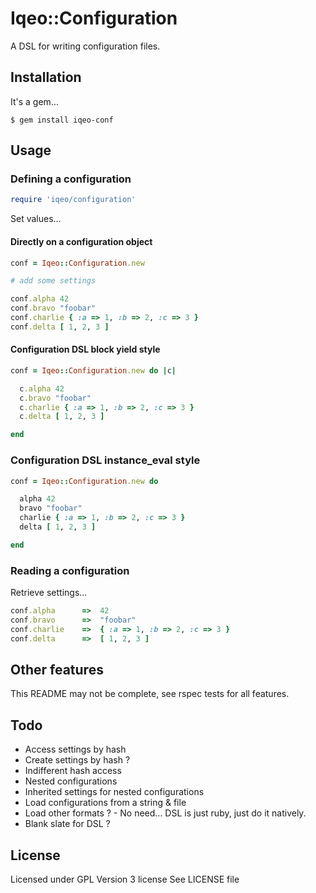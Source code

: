 # Iqeo::Configuration

A DSL for writing configuration files.

## Installation

It's a gem...

```
$ gem install iqeo-conf
```

## Usage

### Defining a configuration

```ruby
require 'iqeo/configuration'
```

Set values...

#### Directly on a configuration object

```ruby
conf = Iqeo::Configuration.new

# add some settings

conf.alpha 42
conf.bravo "foobar"
conf.charlie { :a => 1, :b => 2, :c => 3 }
conf.delta [ 1, 2, 3 ]
```

#### Configuration DSL block yield style

```ruby
conf = Iqeo::Configuration.new do |c|

  c.alpha 42
  c.bravo "foobar"
  c.charlie { :a => 1, :b => 2, :c => 3 }
  c.delta [ 1, 2, 3 ]

end
```

### Configuration DSL instance_eval style

```ruby
conf = Iqeo::Configuration.new do

  alpha 42
  bravo "foobar"
  charlie { :a => 1, :b => 2, :c => 3 }
  delta [ 1, 2, 3 ]

end
```

### Reading a configuration

Retrieve settings...

```ruby
conf.alpha      =>  42
conf.bravo      =>  "foobar"
conf.charlie    =>  { :a => 1, :b => 2, :c => 3 }
conf.delta      =>  [ 1, 2, 3 ]
```

## Other features

This README may not be complete, see rspec tests for all features.

## Todo

* Access settings by hash
* Create settings by hash ?
* Indifferent hash access
* Nested configurations
* Inherited settings for nested configurations
* Load configurations from a string & file
* Load other formats ? - No need... DSL is just ruby, just do it natively.
* Blank slate for DSL ?

## License

Licensed under GPL Version 3 license
See LICENSE file

